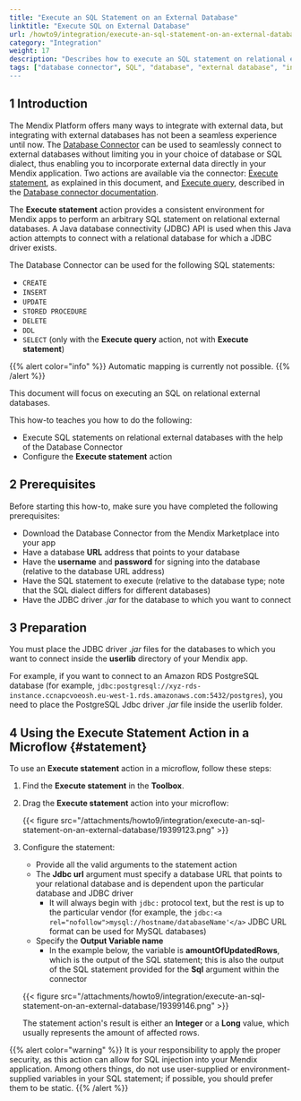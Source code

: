 ```yaml
---
title: "Execute an SQL Statement on an External Database"
linktitle: "Execute SQL on External Database"
url: /howto9/integration/execute-an-sql-statement-on-an-external-database/
category: "Integration"
weight: 17
description: "Describes how to execute an SQL statement on relational external databases using Database Connector."
tags: ["database connector", SQL", "database", "external database", "integration"]
---
```


## 1 Introduction

The Mendix Platform offers many ways to integrate with external data, but integrating with external databases has not been a seamless experience until now. The [Database Connector](/appstore/connectors/database-connector/) can be used to seamlessly connect to external databases without limiting you in your choice of database or SQL dialect, thus enabling you to incorporate external data directly in your Mendix application. Two actions are available via the connector: [Execute statement](#statement), as explained in this document, and [Execute query](/appstore/connectors/database-connector/#execute-query), described in the [Database connector documentation](/appstore/connectors/database-connector/). 

The **Execute statement** action provides a consistent environment for Mendix apps to perform an arbitrary SQL statement on relational external databases. A Java database connectivity (JDBC) API is used when this Java action attempts to connect with a relational database for which a JDBC driver exists.

The Database Connector can be used for the following SQL statements:

* `CREATE`
* `INSERT`
* `UPDATE`
* `STORED PROCEDURE`
* `DELETE`
* `DDL`
* `SELECT` (only with the **Execute query** action, not with **Execute statement**)

{{% alert color="info" %}}
Automatic mapping is currently not possible.
{{% /alert %}}

This document will focus on executing an SQL on relational external databases.

This how-to teaches you how to do the following:

* Execute SQL statements on relational external databases with the help of the Database Connector
* Configure the **Execute statement** action

## 2 Prerequisites

Before starting this how-to, make sure you have completed the following prerequisites:

* Download the Database Connector from the Mendix Marketplace into your app
* Have a database **URL** address that points to your database
* Have the **username** and **password** for signing into the database (relative to the database URL address)
* Have the SQL statement to execute (relative to the database type; note that the SQL dialect differs for different databases)
* Have the JDBC driver *.jar* for the database to which you want to connect

## 3 Preparation

You must place the JDBC driver *.jar* files for the databases to which you want to connect inside the **userlib** directory of your Mendix app. 

For example, if you want to connect to an Amazon RDS PostgreSQL database (for example, `jdbc:postgresql://xyz-rds-instance.ccnapcvoeosh.eu-west-1.rds.amazonaws.com:5432/postgres`), you need to place the PostgreSQL Jdbc driver *.jar* file inside the userlib folder.

## 4 Using the Execute Statement Action in a Microflow {#statement}

To use an **Execute statement** action in a microflow, follow these steps:

1. Find the **Execute statement** in the **Toolbox**.

2. Drag the **Execute statement** action into your microflow: 

    {{< figure src="/attachments/howto9/integration/execute-an-sql-statement-on-an-external-database/19399123.png" >}}

3. Configure the statement:
    * Provide all the valid arguments to the statement action
    * The **Jdbc url** argument must specify a database URL that points to your relational database and is dependent upon the particular database and JDBC driver
        * It will always begin with `jdbc:` protocol text, but the rest is up to the particular vendor (for example, the `jdbc:<a rel="nofollow">mysql://hostname/databaseName'</a>` JDBC URL format can be used for MySQL databases)
    * Specify the **Output Variable name**
        * In the example below, the variable is **amountOfUpdatedRows**, which is the  output of the SQL statement; this is also the output of the SQL statement provided for the **Sql** argument within the connector

    {{< figure src="/attachments/howto9/integration/execute-an-sql-statement-on-an-external-database/19399146.png" >}}

    The statement action's result is either an **Integer** or a **Long** value, which usually represents the amount of affected rows.

{{% alert color="warning" %}}
It is your responsibility to apply the proper security, as this action can allow for SQL injection into your Mendix application. Among others things, do not use user-supplied or environment-supplied variables in your SQL statement; if possible, you should prefer them to be static.
{{% /alert %}}
